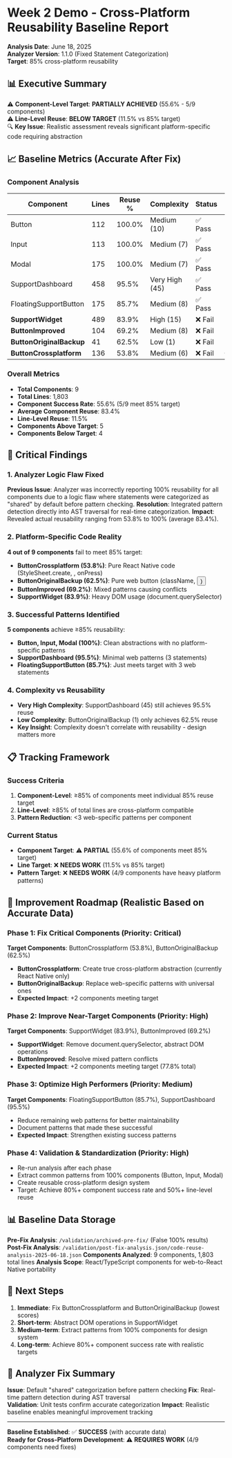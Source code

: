 # Week 2 Demo - Cross-Platform Reusability Baseline Report

**Analysis Date**: June 18, 2025  
**Analyzer Version**: 1.1.0 (Fixed Statement Categorization)  
**Target**: 85% cross-platform reusability  

## 📊 Executive Summary

⚠️ **Component-Level Target**: **PARTIALLY ACHIEVED** (55.6% - 5/9 components)  
⚠️ **Line-Level Reuse**: **BELOW TARGET** (11.5% vs 85% target)  
🔍 **Key Issue**: Realistic assessment reveals significant platform-specific code requiring abstraction

## 📈 Baseline Metrics (Accurate After Fix)

### Component Analysis
| Component | Lines | Reuse % | Complexity | Status | Priority |
|-----------|-------|---------|------------|---------|----------|
| Button | 112 | 100.0% | Medium (10) | ✅ Pass | Low |
| Input | 113 | 100.0% | Medium (7) | ✅ Pass | Low |
| Modal | 175 | 100.0% | Medium (7) | ✅ Pass | Low |
| SupportDashboard | 458 | 95.5% | Very High (45) | ✅ Pass | Low |
| FloatingSupportButton | 175 | 85.7% | Medium (8) | ✅ Pass | Medium |
| **SupportWidget** | 489 | 83.9% | High (15) | ❌ Fail | High |
| **ButtonImproved** | 104 | 69.2% | Medium (8) | ❌ Fail | High |
| **ButtonOriginalBackup** | 41 | 62.5% | Low (1) | ❌ Fail | High |
| **ButtonCrossplatform** | 136 | 53.8% | Medium (6) | ❌ Fail | Critical |

### Overall Metrics
- **Total Components**: 9
- **Total Lines**: 1,803
- **Component Success Rate**: 55.6% (5/9 meet 85% target)
- **Average Component Reuse**: 83.4%
- **Line-Level Reuse**: 11.5%
- **Components Above Target**: 5
- **Components Below Target**: 4

## 🚨 Critical Findings

### 1. Analyzer Logic Flaw Fixed
**Previous Issue**: Analyzer was incorrectly reporting 100% reusability for all components due to a logic flaw where statements were categorized as "shared" by default before pattern checking.
**Resolution**: Integrated pattern detection directly into AST traversal for real-time categorization.
**Impact**: Revealed actual reusability ranging from 53.8% to 100% (average 83.4%).

### 2. Platform-Specific Code Reality
**4 out of 9 components** fail to meet 85% target:
- **ButtonCrossplatform (53.8%)**: Pure React Native code (StyleSheet.create, <Text>, onPress)
- **ButtonOriginalBackup (62.5%)**: Pure web button (className, <button>)
- **ButtonImproved (69.2%)**: Mixed patterns causing conflicts
- **SupportWidget (83.9%)**: Heavy DOM usage (document.querySelector)

### 3. Successful Patterns Identified
**5 components** achieve ≥85% reusability:
- **Button, Input, Modal (100%)**: Clean abstractions with no platform-specific patterns
- **SupportDashboard (95.5%)**: Minimal web patterns (3 statements)
- **FloatingSupportButton (85.7%)**: Just meets target with 3 web statements

### 4. Complexity vs Reusability
- **Very High Complexity**: SupportDashboard (45) still achieves 95.5% reuse
- **Low Complexity**: ButtonOriginalBackup (1) only achieves 62.5% reuse
- **Key Insight**: Complexity doesn't correlate with reusability - design matters more

## 📋 Tracking Framework

### Success Criteria
1. **Component-Level**: ≥85% of components meet individual 85% reuse target
2. **Line-Level**: ≥85% of total lines are cross-platform compatible
3. **Pattern Reduction**: <3 web-specific patterns per component

### Current Status
- **Component Target**: ⚠️ **PARTIAL** (55.6% of components meet 85% target)
- **Line Target**: ❌ **NEEDS WORK** (11.5% vs 85% target)
- **Pattern Target**: ❌ **NEEDS WORK** (4/9 components have heavy platform patterns)

## 🎯 Improvement Roadmap (Realistic Based on Accurate Data)

### Phase 1: Fix Critical Components (Priority: Critical)
**Target Components**: ButtonCrossplatform (53.8%), ButtonOriginalBackup (62.5%)
- **ButtonCrossplatform**: Create true cross-platform abstraction (currently React Native only)
- **ButtonOriginalBackup**: Replace web-specific patterns with universal ones
- **Expected Impact**: +2 components meeting target

### Phase 2: Improve Near-Target Components (Priority: High)
**Target Components**: SupportWidget (83.9%), ButtonImproved (69.2%)
- **SupportWidget**: Remove document.querySelector, abstract DOM operations
- **ButtonImproved**: Resolve mixed pattern conflicts
- **Expected Impact**: +2 components meeting target (77.8% total)

### Phase 3: Optimize High Performers (Priority: Medium)
**Target Components**: FloatingSupportButton (85.7%), SupportDashboard (95.5%)
- Reduce remaining web patterns for better maintainability
- Document patterns that made these successful
- **Expected Impact**: Strengthen existing success patterns

### Phase 4: Validation & Standardization (Priority: High)
- Re-run analysis after each phase
- Extract common patterns from 100% components (Button, Input, Modal)
- Create reusable cross-platform design system
- Target: Achieve 80%+ component success rate and 50%+ line-level reuse

## 📊 Baseline Data Storage

**Pre-Fix Analysis**: `/validation/archived-pre-fix/` (False 100% results)
**Post-Fix Analysis**: `/validation/post-fix-analysis.json/code-reuse-analysis-2025-06-18.json`
**Components Analyzed**: 9 components, 1,803 total lines
**Analysis Scope**: React/TypeScript components for web-to-React Native portability

## 🔄 Next Steps

1. **Immediate**: Fix ButtonCrossplatform and ButtonOriginalBackup (lowest scores)
2. **Short-term**: Abstract DOM operations in SupportWidget
3. **Medium-term**: Extract patterns from 100% components for design system
4. **Long-term**: Achieve 80%+ component success rate with realistic targets

## 📝 Analyzer Fix Summary

**Issue**: Default "shared" categorization before pattern checking
**Fix**: Real-time pattern detection during AST traversal  
**Validation**: Unit tests confirm accurate categorization
**Impact**: Realistic baseline enables meaningful improvement tracking

---

**Baseline Established**: ✅ **SUCCESS** (with accurate data)  
**Ready for Cross-Platform Development**: ⚠️ **REQUIRES WORK** (4/9 components need fixes)